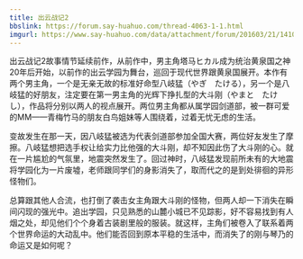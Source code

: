```yaml
---
title: 出云战记2
bbslink: https://forum.say-huahuo.com/thread-4063-1-1.html
imgurl: https://www.say-huahuo.com/data/attachment/forum/201603/21/141047fc5epe2vgwpcpccg.png
---
```


出云战记2故事情节延续前作，从前作中，男主角塔马ヒカル成为统治黄泉国之神20年后开始，以前作的出云学园为舞台，巡回于现代世界跟黄泉国展开。本作有两个男主角，一个是无亲无故的标准好命型八岐猛（やぎ　たける），另一个是八岐猛的好朋友，注定要在第一男主角的光辉下挣扎型的大斗刚（やまと　たけし），作品将分别以两人的视点展开。两位男主角都从属学园剑道部，被一群可爱的MM——青梅竹马的朋友白鸟姐妹等人围绕着，过着无忧无虑的生活。

变故发生在那一天，因八岐猛被选为代表剑道部参加全国大赛，两位好友发生了摩擦。八岐猛想把选手权让给实力比他强的大斗刚，却不知因此伤了大斗刚的心。就在一片尴尬的气氛里，地震突然发生了。回过神时，八岐猛发现前所未有的大地震将学园化为一片废墟，老师跟同学们的身影消失了，取而代之的是到处徘徊的异形怪物们。

总算跟其他人合流，也打倒了袭击女主角跟大斗刚的怪物，但两人却一下消失在瞬间闪现的强光中。追出学园，只见熟悉的山麓小城已不见踪影，好不容易找到有人烟之处，却见他们个个身着古装剧里般的服装。就这样，主角们被卷入了联系着两个世界命运的大动乱中。他们能否回到原本平稳的生活中，而消失了的刚与琴乃的命运又是如何呢？<!--more-->

